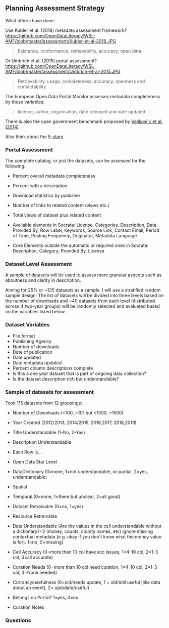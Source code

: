 ## Planning Assessment Strategy

What others have done:

Use Kubler et al. (2018) metadata assessment framework? 
https://github.com/OpenDataLiteracy/WSL-AMF/blob/master/assessment/Kubler-et-al-2018.JPG

> Existence, conformance, retrievability, accuracy, open data

Or Umbrich et al. (2015) portal assessment? https://github.com/OpenDataLiteracy/WSL-AMF/blob/master/assessment/Umbrich-et-al-2015.JPG

> Retrievability, usage, completeness, accuracy, openness and contactability.  

The European Open Data Portal Monitor assesses metadata completeness by these variables:
    
> licence, author, organisation, date released and date updated 

There is also the open government benchmark proposed by [Veljkovi´c et al. (2014)](https://www.sciencedirect.com/science/article/pii/S0740624X14000434)

Also think about the [5-stars](https://www.europeandataportal.eu/elearning/en/module10/#/id/co-01)

### Portal Assessment

The complete catalog, or just the datasets, can be assessed for the following:

- Percent overall metadata completeness
- Percent with a description
- Download statistics by publisher
- Number of links to related content (views etc.)
- Total views of dataset plus related content

- Available elements in Socrata: License, Categories, Description, Data Provided By, Row Label, Keywords, Source Link, Contact Email, Period of Time, Posting Frequency, Originator, Metadata Language

- Core Elements outside the automatic or required ones in Socrata: Description, Category, Provided By, License


### Dataset Level Assessment

A sample of datasets will be used to assess more granular aspects such as aboutness and clarity in description.

Aiming for 25% or ~125 datasets as a sample.  I will use a stratified random sample design:  The list of datasets will be divided into
three levels based on the number of downloads and ~40 datasets from each level (distributed across 4 two-year groups) will be randomly selected and evaluated based on the variables listed below.

### Dataset Variables

- File format
- Publishing Agency
- Number of downloads
- Date of publication
- Date updated
- Date metadata updated
- Percent column descriptions complete
- Is this a one year dataset that is part of ongoing data collection?
- Is the dataset description rich but understandable?


### Sample of datasets for assessment

Took 115 datasets from 12 groupings: 
 - Number of Downloads (<100, >101 but <1500, >1500)
 - Year Created (2012/2013, 2014/2015, 2016,2017, 2018,2019)
 

- Title Understandable (1-No, 2-Yes)
- Description Understandable
- Each Row is…
- Open Data Star Level
- DataDictionary (0=none, 1=not understandable, or partial, 2=yes, understandable)
- Spatial
- Temporal (0=none, 1=there but unclear, 2=all good)
- Dataset Retreivable (0=no, 1=yes)
- Resource Retreivable
- Data Understandable (Are the values in the cell understandable without a dictionary?=2 (money, counts, county names, etc) Ignore missing contextual metadata (e.g. okay if you don't know what the money value is for). 1=no, 0=missing)
- Cell Accuracy  (0=more than 10 col have acc issues, 1=4-10 col, 2=1-3 col, 3=all accurate)
- Curation Needs  (0=more than 10 col need curation, 1=4-10 col, 2=1-3 col, 3=None needed)
- Currancy/usefulness (0=old/needs update, 1 = old/still useful (like data about an event), 2= uptodate/useful) 
- Belongs on Portal? 1=yes, 0=no
- Curation Notes



### Questions
